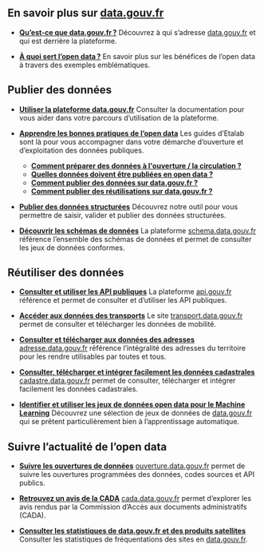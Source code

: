 ## **En savoir plus sur [data.gouv.fr](http://data.gouv.fr/)**

- **[Qu’est-ce que data.gouv.fr ?](https://www.data.gouv.fr/fr/pages/about/a-propos/)**
  Découvrez à qui s’adresse [data.gouv.fr](http://data.gouv.fr/) et qui est derrière la plateforme.

- **[À quoi sert l’open data ?](https://www.data.gouv.fr/fr/pages/about/opendata/)**
  En savoir plus sur les bénéfices de l’open data à travers des exemples emblématiques.

## **Publier des données**
- **[Utiliser la plateforme data.gouv.fr](https://doc.data.gouv.fr/)**
  Consulter la documentation pour vous aider dans votre parcours d’utilisation de la plateforme.

- **[Apprendre les bonnes pratiques de l’open data](https://guides.etalab.gouv.fr/)**
  Les guides d’Etalab sont là pour vous accompagner dans votre démarche d’ouverture et d’exploitation des données publiques.
    - **[Comment préparer des données à l'ouverture / la circulation ?](https://guides.etalab.gouv.fr/qualite/)**
    - **[Quelles données doivent être publiées en open data ?](https://guides.etalab.gouv.fr/juridique/)**
    - **[Comment publier des données sur data.gouv.fr ?](https://guides.etalab.gouv.fr/data.gouv.fr/)**
    - **[Comment publier des réutilisations sur data.gouv.fr ?](https://guides.etalab.gouv.fr/reutilisation/)**

- **[Publier des données structurées](https://publier.etalab.studio/)**
  Découvrez notre outil pour vous permettre de saisir, valider et publier des données structurées.

- **[Découvrir les schémas de données](http://schema.data.gouv.fr/)**
  La plateforme [schema.data.gouv.fr](http://schema.data.gouv.fr/) référence l’ensemble des schémas de données et permet de consulter les jeux de données conformes.

## **Réutiliser des données**

- **[Consulter et utiliser les API publiques](https://api.gouv.fr/)**
  La plateforme [api.gouv.fr](http://api.gouv.fr/) référence et permet de consulter et d’utiliser les API publiques.

- **[Accéder aux données des transports](https://transport.data.gouv.fr/)**
  Le site [transport.data.gouv.fr](http://transport.data.gouv.fr/) permet de consulter et télécharger les données de mobilité.

- **[Consulter et télécharger aux données des adresses](https://adresse.data.gouv.fr/)**
  [adresse.data.gouv.fr](https://adresse.data.gouv.fr/) référence l’intégralité des adresses du territoire pour les rendre utilisables par toutes et tous.

- **[Consulter, télécharger et intégrer facilement les données cadastrales](https://cadastre.data.gouv.fr/)**
  [cadastre.data.gouv.fr](https://cadastre.data.gouv.fr/) permet de consulter, télécharger et intégrer facilement les données cadastrales.

- **[Identifier et utiliser les jeux de données open data pour le Machine Learning](https://datascience.etalab.studio/dgml/)**
  Découvrez une sélection de jeux de données de [data.gouv.fr](http://data.gouv.fr/) qui se prêtent particulièrement bien à l’apprentissage automatique.

## **Suivre l’actualité de l’open data**

- **[Suivre les ouvertures de données](https://ouverture.data.gouv.fr/)**
  [ouverture.data.gouv.fr](http://ouverture.data.gouv.fr/) permet de suivre les ouvertures programmées des données, codes sources et API publics.

- **[Retrouvez un avis de la CADA](https://cada.data.gouv.fr/)**
  [cada.data.gouv.fr](https://cada.data.gouv.fr/) permet d’explorer les avis rendus par la Commission d’Accès aux documents administratifs (CADA).

- **[Consulter les statistiques de data.gouv.fr et des produits satellites](https://stats.data.gouv.fr/index.php?module=CoreHome&action=index&idSite=109&period=range&date=previous30#?idSite=109&period=range&date=previous30&segment=&category=Dashboard_Dashboard&subcategory=1)**
  Consulter les statistiques de fréquentations des sites en [data.gouv.fr](http://data.gouv.fr/).
